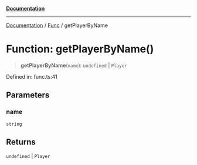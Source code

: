 [**Documentation**](../../../README.md)

***

[Documentation](../../../globals.md) / [Func](../README.md) / getPlayerByName

# Function: getPlayerByName()

> **getPlayerByName**(`name`): `undefined` \| `Player`

Defined in: func.ts:41

## Parameters

### name

`string`

## Returns

`undefined` \| `Player`

